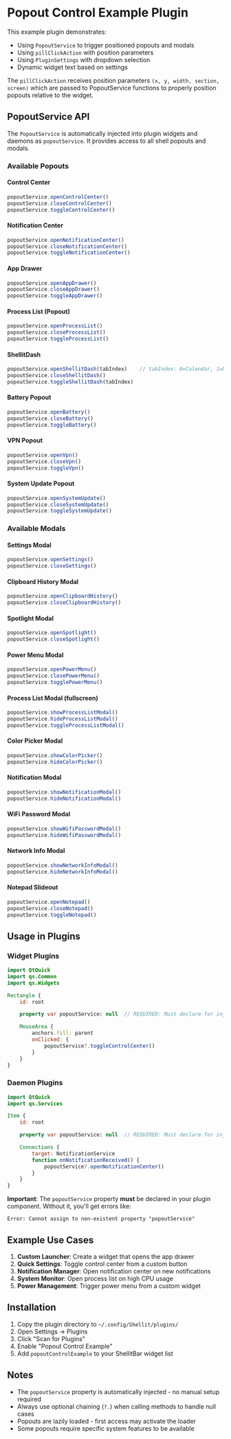 # Popout Control Example Plugin

This example plugin demonstrates:
- Using `PopoutService` to trigger positioned popouts and modals
- Using `pillClickAction` with position parameters
- Using `PluginSettings` with dropdown selection
- Dynamic widget text based on settings

The `pillClickAction` receives position parameters `(x, y, width, section, screen)` which are passed to PopoutService functions to properly position popouts relative to the widget.

## PopoutService API

The `PopoutService` is automatically injected into plugin widgets and daemons as `popoutService`. It provides access to all shell popouts and modals.

### Available Popouts

#### Control Center
```qml
popoutService.openControlCenter()
popoutService.closeControlCenter()
popoutService.toggleControlCenter()
```

#### Notification Center
```qml
popoutService.openNotificationCenter()
popoutService.closeNotificationCenter()
popoutService.toggleNotificationCenter()
```

#### App Drawer
```qml
popoutService.openAppDrawer()
popoutService.closeAppDrawer()
popoutService.toggleAppDrawer()
```

#### Process List (Popout)
```qml
popoutService.openProcessList()
popoutService.closeProcessList()
popoutService.toggleProcessList()
```

#### ShellitDash
```qml
popoutService.openShellitDash(tabIndex)    // tabIndex: 0=Calendar, 1=Media, 2=Weather
popoutService.closeShellitDash()
popoutService.toggleShellitDash(tabIndex)
```

#### Battery Popout
```qml
popoutService.openBattery()
popoutService.closeBattery()
popoutService.toggleBattery()
```

#### VPN Popout
```qml
popoutService.openVpn()
popoutService.closeVpn()
popoutService.toggleVpn()
```

#### System Update Popout
```qml
popoutService.openSystemUpdate()
popoutService.closeSystemUpdate()
popoutService.toggleSystemUpdate()
```

### Available Modals

#### Settings Modal
```qml
popoutService.openSettings()
popoutService.closeSettings()
```

#### Clipboard History Modal
```qml
popoutService.openClipboardHistory()
popoutService.closeClipboardHistory()
```

#### Spotlight Modal
```qml
popoutService.openSpotlight()
popoutService.closeSpotlight()
```

#### Power Menu Modal
```qml
popoutService.openPowerMenu()
popoutService.closePowerMenu()
popoutService.togglePowerMenu()
```

#### Process List Modal (fullscreen)
```qml
popoutService.showProcessListModal()
popoutService.hideProcessListModal()
popoutService.toggleProcessListModal()
```

#### Color Picker Modal
```qml
popoutService.showColorPicker()
popoutService.hideColorPicker()
```

#### Notification Modal
```qml
popoutService.showNotificationModal()
popoutService.hideNotificationModal()
```

#### WiFi Password Modal
```qml
popoutService.showWifiPasswordModal()
popoutService.hideWifiPasswordModal()
```

#### Network Info Modal
```qml
popoutService.showNetworkInfoModal()
popoutService.hideNetworkInfoModal()
```

#### Notepad Slideout
```qml
popoutService.openNotepad()
popoutService.closeNotepad()
popoutService.toggleNotepad()
```

## Usage in Plugins

### Widget Plugins

```qml
import QtQuick
import qs.Common
import qs.Widgets

Rectangle {
    id: root

    property var popoutService: null  // REQUIRED: Must declare for injection

    MouseArea {
        anchors.fill: parent
        onClicked: {
            popoutService?.toggleControlCenter()
        }
    }
}
```

### Daemon Plugins

```qml
import QtQuick
import qs.Services

Item {
    id: root

    property var popoutService: null  // REQUIRED: Must declare for injection

    Connections {
        target: NotificationService
        function onNotificationReceived() {
            popoutService?.openNotificationCenter()
        }
    }
}
```

**Important**: The `popoutService` property **must** be declared in your plugin component. Without it, you'll get errors like:
```
Error: Cannot assign to non-existent property "popoutService"
```

## Example Use Cases

1. **Custom Launcher**: Create a widget that opens the app drawer
2. **Quick Settings**: Toggle control center from a custom button
3. **Notification Manager**: Open notification center on new notifications
4. **System Monitor**: Open process list on high CPU usage
5. **Power Management**: Trigger power menu from a custom widget

## Installation

1. Copy the plugin directory to `~/.config/Shellit/plugins/`
2. Open Settings → Plugins
3. Click "Scan for Plugins"
4. Enable "Popout Control Example"
5. Add `popoutControlExample` to your ShellitBar widget list

## Notes

- The `popoutService` property is automatically injected - no manual setup required
- Always use optional chaining (`?.`) when calling methods to handle null cases
- Popouts are lazily loaded - first access may activate the loader
- Some popouts require specific system features to be available
